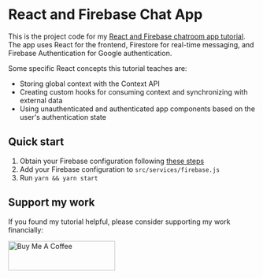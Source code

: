 # React and Firebase Chat App

This is the project code for my [React and Firebase chatroom app tutorial](https://www.zachsnoek.com/blog/how-to-build-chatroom-app-react-firebase). The app uses React for the frontend, Firestore for real-time messaging, and Firebase Authentication for Google authentication.

Some specific React concepts this tutorial teaches are:

* Storing global context with the Context API
* Creating custom hooks for consuming context and synchronizing with external data
* Using unauthenticated and authenticated app components based on the user's authentication state

## Quick start

1. Obtain your Firebase configuration following [these steps](https://www.zachsnoek.com/blog/how-to-build-chatroom-app-react-firebase#set-up-the-firebase-project-and-react-app)
2. Add your Firebase configuration to `src/services/firebase.js`
3. Run `yarn && yarn start`

## Support my work

If you found my tutorial helpful, please consider supporting my work financially:

<a href="https://www.buymeacoffee.com/zachsnoek" target="_blank"><img src="https://cdn.buymeacoffee.com/buttons/v2/default-violet.png" alt="Buy Me A Coffee" style="height: 60px !important;width: 217px !important;" ></a>

